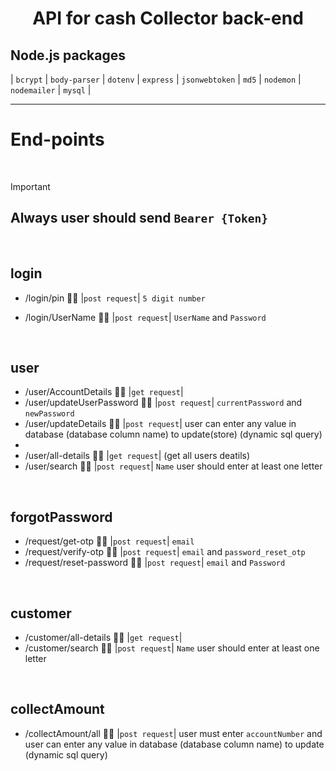 <h1 align="center"> API for cash Collector back-end </h1>

## Node.js packages
| `bcrypt` | `body-parser` | `dotenv` | `express` | `jsonwebtoken` | `md5` | `nodemon` | `nodemailer` | `mysql` |
<hr>

# End-points

<br>

> [!IMPORTANT]
> ## Always user should send `Bearer {Token}`

<br>

## login
- /login/pin 🙇‍♂️ |`post request`| `5 digit number`
- /login/UserName 🙇‍♂️ |`post request`| `UserName`  and `Password`

  <br>

## user
- /user/AccountDetails 🙇‍♂️ |`get request`|
- /user/updateUserPassword 🙇‍♂️ |`post request`| `currentPassword` and `newPassword`
- /user/updateDetails 🙇‍♂️ |`post request`| user can enter any value in database (database column name) to update(store) (dynamic sql query)
-
- /user/all-details 🙇‍♂️ |`get request`| (get all users deatils)
- /user/search 🙇‍♂️ |`post request`| `Name` user should enter at least one letter

<br>

## forgotPassword
- /request/get-otp 🙇‍♂️ |`post request`| `email`
- /request/verify-otp 🙇‍♂️ |`post request`| `email` and `password_reset_otp`
- /request/reset-password 🙇‍♂️ |`post request`| `email` and `Password`

<br>

## customer
- /customer/all-details 🙇‍♂️ |`get request`|
- /customer/search 🙇‍♂️ |`post request`| `Name` user should enter at least one letter

<br>

## collectAmount
- /collectAmount/all 🙇‍♂️ |`post request`| user must enter `accountNumber` and user can enter any value in database (database column name) to update (dynamic sql query)
